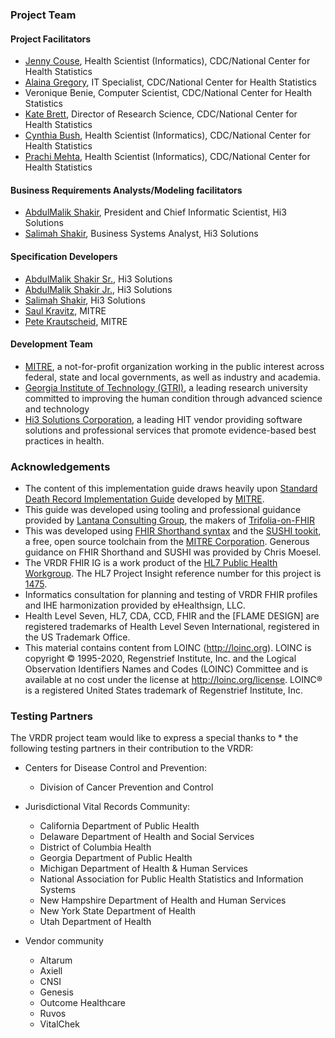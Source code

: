 ### Project Team
#### Project Facilitators
* [Jenny Couse](https://www.linkedin.com/in/jenny-couse-22637a36/), Health Scientist (Informatics), CDC/National Center for Health Statistics
* [Alaina Gregory](https://www.linkedin.com/in/alaina-elliott-aa9923/), IT Specialist, CDC/National Center for Health Statistics
* Veronique Benie, Computer Scientist, CDC/National Center for Health Statistics
* [Kate Brett](https://www.linkedin.com/in/kate-brett-40403030/), Director of Research Science, CDC/National Center for Health Statistics
* [Cynthia Bush](https://www.linkedin.com/in/cynthia-cindy-bush-584bb0158/), Health Scientist (Informatics), CDC/National Center for Health Statistics
* [Prachi Mehta](https://www.linkedin.com/in/prachim1/), Health Scientist (Informatics), CDC/National Center for Health Statistics

#### Business Requirements Analysts/Modeling facilitators
* [AbdulMalik Shakir](https://www.linkedin.com/in/ashakir/), President and Chief Informatic Scientist, Hi3 Solutions
* [Salimah Shakir](https://www.linkedin.com/in/salimah-shakir-16469413/), Business Systems Analyst, Hi3 Solutions

#### Specification Developers
* [AbdulMalik Shakir Sr.](https://www.linkedin.com/in/ashakir/), Hi3 Solutions
* [AbdulMalik Shakir Jr.](https://www.linkedin.com/in/abdul-shakir-a3078437/), Hi3 Solutions
* [Salimah Shakir](https://www.linkedin.com/in/salimah-shakir-16469413/), Hi3 Solutions
* [Saul Kravitz](https://www.linkedin.com/in/skravitz/), MITRE
* [Pete Krautscheid](https://www.linkedin.com/in/pete-krautscheid-1b77437/), MITRE

#### Development Team

* [MITRE](https://www.mitre.org/), a not-for-profit organization working in the public interest across federal, state and local governments, as well as industry and academia.
* [Georgia Institute of Technology (GTRI)](https://www.gatech.edu/), a leading research university committed to improving the human condition through advanced science and technology
* [Hi3 Solutions Corporation](https://www.facebook.com/hi3solutions/), a leading HIT vendor providing software solutions and professional services that promote evidence-based best practices in health.

### Acknowledgements
* The content of this implementation guide draws heavily upon [Standard Death Record Implementation Guide](https://nightingaleproject.github.io/fhir-death-record/guide/index.html) developed by [MITRE](https://www.mitre.org/).
* This guide was developed using tooling and professional guidance provided by [Lantana Consulting Group](https://www.lantanagroup.com/), the makers of [Trifolia-on-FHIR](https://trifolia-fhir-dev.lantanagroup.com/)
* This was developed using [FHIR Shorthand syntax](http://hl7.org/fhir/uv/shorthand/) and the [SUSHI tookit](https://fshschool.org/docs/sushi/), a free, open source toolchain from the [MITRE Corporation](https://mitre.org). Generous guidance on FHIR Shorthand and SUSHI was provided by Chris Moesel.
* The VRDR FHIR IG is a work product of the [HL7 Public Health Workgroup](http://www.hl7.org/Special/committees/pher/overview.cfm). The HL7 Project Insight reference number for this project is [1475](http://www.hl7.org/Special/committees/pher/projects.cfm?action=edit&ProjectNumber=1475).
* Informatics consultation for planning and testing of VRDR FHIR profiles and IHE harmonization provided by eHealthsign, LLC.
* Health Level Seven, HL7, CDA, CCD, FHIR and the [FLAME DESIGN]  are registered trademarks of Health Level Seven International, registered in the US Trademark Office.
* This material contains content from LOINC (http://loinc.org). LOINC is copyright © 1995-2020, Regenstrief Institute, Inc. and the Logical Observation Identifiers Names and Codes (LOINC) Committee and is available at no cost under the license at http://loinc.org/license. LOINC® is a registered United States trademark of Regenstrief Institute, Inc.

### Testing Partners
The VRDR project team would like to express a special thanks to    * the following testing partners in their contribution to the VRDR:

* Centers for Disease Control and Prevention:
    *  Division of Cancer Prevention and Control

* Jurisdictional Vital Records Community:
    * California Department of Public Health
    * Delaware Department of Health and Social Services
    * District of Columbia Health
    * Georgia Department of Public Health
    * Michigan Department of Health & Human Services
    * National Association for Public Health Statistics and Information Systems
    * New Hampshire Department of Health and Human Services
    * New York State Department of Health
    * Utah Department of Health

* Vendor community
    * Altarum
    * Axiell
    * CNSI
    * Genesis
    * Outcome Healthcare
    * Ruvos
    * VitalChek
